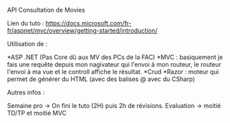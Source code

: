 API Consultation de Movies

Lien du tuto : https://docs.microsoft.com/fr-fr/aspnet/mvc/overview/getting-started/introduction/

Utilisation de :

*ASP .NET (Pas Core dû aux MV des PCs de la FAC)
*MVC : basiquement je fais une requête depuis mon nagivateur qui l'envoi à mon routeur, le routeur l'envoi à ma vue et le controll affiche le résultat.
*Crud
*Razor : moteur qui permet de générer du HTML (avec des balises @ avec du CSharp)


Autres infos :

Semaine pro -> On fini le tuto (2H) puis 2h de révisions.
Evaluation -> moitié TD/TP et moitié MVC

